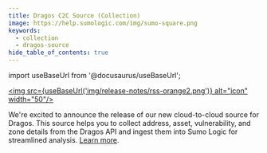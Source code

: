 ```yaml
---
title: Dragos C2C Source (Collection)
image: https://help.sumologic.com/img/sumo-square.png
keywords:
  - collection
  - dragos-source
hide_table_of_contents: true    
---
```


import useBaseUrl from '@docusaurus/useBaseUrl';

<a href="https://help.sumologic.com/release-notes-service/rss.xml"><img src={useBaseUrl('img/release-notes/rss-orange2.png')} alt="icon" width="50"/></a>

We're excited to announce the release of our new cloud-to-cloud source for Dragos. This source helps you to collect address, asset, vulnerability, and zone details from the Dragos API and ingest them into Sumo Logic for streamlined analysis. [Learn more](/docs/send-data/hosted-collectors/cloud-to-cloud-integration-framework/dragos-source).